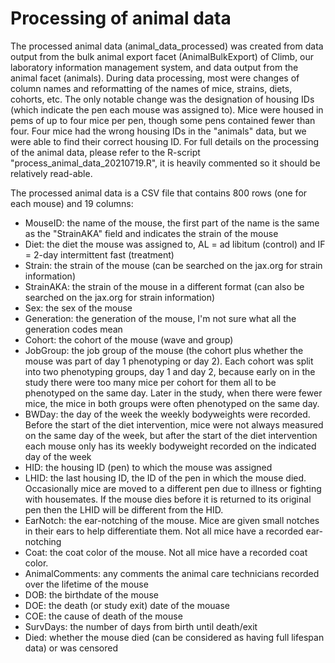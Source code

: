 # Processing of animal data

The processed animal data (animal_data_processed) was created from data output from the bulk animal export facet (AnimalBulkExport) of Climb, our laboratory information management system, and data output from the animal facet (animals). During data processing, most were changes of column names and reformatting of the names of mice, strains, diets, cohorts, etc. The only notable change was the designation of housing IDs (which indicate the pen each mouse was assigned to). Mice were housed in pems of up to four mice per pen, though some pens contained fewer than four. Four mice had the wrong housing IDs in the "animals" data, but we were able to find their correct housing ID. For full details on the processing of the animal data, please refer to the R-script "process_animal_data_20210719.R", it is heavily commented so it should be relatively read-able.

The processed animal data is a CSV file that contains 800 rows (one for each mouse) and 19 columns:
 - MouseID: the name of the mouse, the first part of the name is the same as the "StrainAKA" field and indicates the strain of the mouse
 - Diet: the diet the mouse was assigned to, AL = ad libitum (control) and IF = 2-day intermittent fast (treatment)
 - Strain: the strain of the mouse (can be searched on the jax.org for strain information)
 - StrainAKA: the strain of the mouse in a different format (can also be searched on the jax.org for strain information)
 - Sex: the sex of the mouse
 - Generation: the generation of the mouse, I'm not sure what all the generation codes mean
 - Cohort: the cohort of the mouse (wave and group)
 - JobGroup: the job group of the mouse (the cohort plus whether the mouse was part of day 1 phenotyping or day 2). Each cohort was split into two phenotyping groups, day 1 and day 2, because early on in the study there were too many mice per cohort for them all to be phenotyped on the same day. Later in the study, when there were fewer mice, the mice in both groups were often phenotyped on the same day.
 - BWDay: the day of the week the weekly bodyweights were recorded. Before the start of the diet intervention, mice were not always measured on the same day of the week, but after the start of the diet intervention each mouse only has its weekly bodyweight recorded on the indicated day of the week
 - HID: the housing ID (pen) to which the mouse was assigned
 - LHID: the last housing ID, the ID of the pen in which the mouse died. Occasionally mice are moved to a different pen due to illness or fighting with housemates. If the mouse dies before it is returned to its original pen then the LHID will be different from the HID.
 - EarNotch: the ear-notching of the mouse. Mice are given small notches in their ears to help differentiate them. Not all mice have a recorded ear-notching
 - Coat: the coat color of the mouse. Not all mice have a recorded coat color.
 - AnimalComments: any comments the animal care technicians recorded over the lifetime of the mouse
 - DOB: the birthdate of the mouse
 - DOE: the death (or study exit) date of the mouase
 - COE: the cause of death of the mouse
 - SurvDays: the number of days from birth until death/exit
 - Died: whether the mouse died (can be considered as having full lifespan data) or was censored


